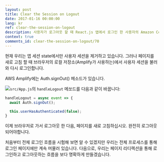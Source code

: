 ```yaml
---
layout: post
title: Clear the Session on Logout
date: 2017-01-16 00:00:00
lang: kr
ref: clear-the-session-on-logout
description: 사용자가 로그아웃 할 때 React.js 앱에서 로그인 한 사용자의 Amazon Cognito 세션을 삭제해야합니다. AWS Amplify의 Auth.signOut() 메소드를 사용하여 이를 수행 할 수 있습니다. 
context: true
comments_id: clear-the-session-on-logout/70
---
```


현재 우리는 앱 세션 state에서만 사용자 세션을 제거하고 있습니다. 그러나 페이지를 새로 고침 할 때 브라우저의 로컬 저장소(Amplify가 사용하는)에서 사용자 세션을 불러와 다시 로그인합니다.

AWS Amplify에는 Auth.signOut() 메소드가 있습니다.

<img class="code-marker" src="/assets/s.png"/>`src/App.js`의 `handleLogout` 메쏘드를 다음과 같이 바꿉니다: 

``` javascript
handleLogout = async event => {
  await Auth.signOut();

  this.userHasAuthenticated(false);
}
```

이제 브라우저로 가서 로그아웃 한 다음, 페이지를 새로 고침하십시오. 완전히 로그아웃되어야합니다.

처음부터 전체 로그인 흐름을 시험해 보면 알 수 있겠지만 우리는 전체 프로세스를 통해 로그인 페이지에만 계속 머물러 있습니다. 다음으로, 우리는 페이지 리디렉션을 통해 로그인하고 로그아웃하는 흐름을 보다 명확하게 만들겠습니다.

